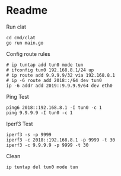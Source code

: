 
# Readme

Run clat

``` shell
cd cmd/clat
go run main.go
```

Config route rules

``` shell
# ip tuntap add tun0 mode tun
# ifconfig tun0 192.168.8.1/24 up
# ip route add 9.9.9.9/32 via 192.168.8.1
# ip -6 route add 2018::/64 dev tun0
ip -6 addr add 2019::9.9.9.9/64 dev eth0
```



Ping Test

``` shell
ping6 2018::192.168.8.1 -I tun0 -c 1
ping 9.9.9.9 -I tun0 -c 1
```

Iperf3 Test

``` shell
iperf3 -s -p 9999
iperf3 -c 2018::192.168.8.1 -p 9999 -t 30
iperf3 -c 9.9.9.9 -p 9999 -t 30
```

Clean

``` shell
ip tuntap del tun0 mode tun
```
